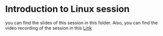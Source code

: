 # Introduction to Linux session

you can find the slides of this session in this folder.
Also, you can find the video recording of the session in this [Link ](https://drive.google.com/file/d/1ydGMFqvM-65eK57OnMhW308ALMWdbJYO/view?usp=sharing)
